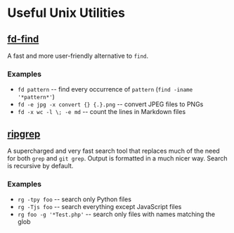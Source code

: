 # Useful Unix Utilities


## [fd-find](https://lib.rs/crates/fd-find)

A fast and more user-friendly alternative to `find`.

### Examples

- `fd pattern` -- find every occurrence of `pattern` (`find -iname '*pattern*'`)
- `fd -e jpg -x convert {} {.}.png` -- convert JPEG files to PNGs
- `fd -x wc -l \; -e md` -- count the lines in Markdown files

## [ripgrep](https://github.com/BurntSushi/ripgrep)

A supercharged and very fast search tool that replaces much of the need for both `grep` and `git grep`. Output is formatted in a much nicer way. Search is recursive by default.

### Examples

- `rg -tpy foo` -- search only Python files
- `rg -Tjs foo` -- search everything except JavaScript files
- `rg foo -g '*Test.php'` -- search only files with names matching the glob
